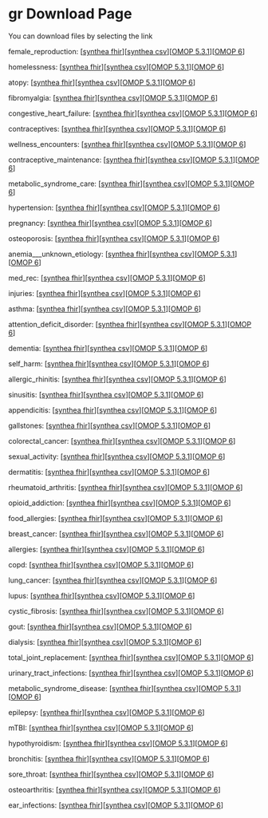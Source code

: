 # gr Download Page #
You can download files by selecting the link

female_reproduction: [[synthea fhir](https://github.com/science-automation/healthcare-europe-sample/raw/gr/gr/female_reproduction_synthea_fhir.zip)][[synthea csv](https://github.com/science-automation/healthcare-europe-sample/raw/gr/gr/female_reproduction_synthea_csv.zip)][[OMOP 5.3.1](https://github.com/science-automation/healthcare-europe-sample/raw/gr/gr/female_reproduction_omop_531.zip)][[OMOP 6](https://github.com/science-automation/healthcare-europe-sample/raw/gr/gr/female_reproduction_omop_6.zip)]

homelessness: [[synthea fhir](https://github.com/science-automation/healthcare-europe-sample/raw/gr/gr/homelessness_synthea_fhir.zip)][[synthea csv](https://github.com/science-automation/healthcare-europe-sample/raw/gr/gr/homelessness_synthea_csv.zip)][[OMOP 5.3.1](https://github.com/science-automation/healthcare-europe-sample/raw/gr/gr/homelessness_omop_531.zip)][[OMOP 6](https://github.com/science-automation/healthcare-europe-sample/raw/gr/gr/homelessness_omop_6.zip)]

atopy: [[synthea fhir](https://github.com/science-automation/healthcare-europe-sample/raw/gr/gr/atopy_synthea_fhir.zip)][[synthea csv](https://github.com/science-automation/healthcare-europe-sample/raw/gr/gr/atopy_synthea_csv.zip)][[OMOP 5.3.1](https://github.com/science-automation/healthcare-europe-sample/raw/gr/gr/atopy_omop_531.zip)][[OMOP 6](https://github.com/science-automation/healthcare-europe-sample/raw/gr/gr/atopy_omop_6.zip)]

fibromyalgia: [[synthea fhir](https://github.com/science-automation/healthcare-europe-sample/raw/gr/gr/fibromyalgia_synthea_fhir.zip)][[synthea csv](https://github.com/science-automation/healthcare-europe-sample/raw/gr/gr/fibromyalgia_synthea_csv.zip)][[OMOP 5.3.1](https://github.com/science-automation/healthcare-europe-sample/raw/gr/gr/fibromyalgia_omop_531.zip)][[OMOP 6](https://github.com/science-automation/healthcare-europe-sample/raw/gr/gr/fibromyalgia_omop_6.zip)]

congestive_heart_failure: [[synthea fhir](https://github.com/science-automation/healthcare-europe-sample/raw/gr/gr/congestive_heart_failure_synthea_fhir.zip)][[synthea csv](https://github.com/science-automation/healthcare-europe-sample/raw/gr/gr/congestive_heart_failure_synthea_csv.zip)][[OMOP 5.3.1](https://github.com/science-automation/healthcare-europe-sample/raw/gr/gr/congestive_heart_failure_omop_531.zip)][[OMOP 6](https://github.com/science-automation/healthcare-europe-sample/raw/gr/gr/congestive_heart_failure_omop_6.zip)]

contraceptives: [[synthea fhir](https://github.com/science-automation/healthcare-europe-sample/raw/gr/gr/contraceptives_synthea_fhir.zip)][[synthea csv](https://github.com/science-automation/healthcare-europe-sample/raw/gr/gr/contraceptives_synthea_csv.zip)][[OMOP 5.3.1](https://github.com/science-automation/healthcare-europe-sample/raw/gr/gr/contraceptives_omop_531.zip)][[OMOP 6](https://github.com/science-automation/healthcare-europe-sample/raw/gr/gr/contraceptives_omop_6.zip)]

wellness_encounters: [[synthea fhir](https://github.com/science-automation/healthcare-europe-sample/raw/gr/gr/wellness_encounters_synthea_fhir.zip)][[synthea csv](https://github.com/science-automation/healthcare-europe-sample/raw/gr/gr/wellness_encounters_synthea_csv.zip)][[OMOP 5.3.1](https://github.com/science-automation/healthcare-europe-sample/raw/gr/gr/wellness_encounters_omop_531.zip)][[OMOP 6](https://github.com/science-automation/healthcare-europe-sample/raw/gr/gr/wellness_encounters_omop_6.zip)]

contraceptive_maintenance: [[synthea fhir](https://github.com/science-automation/healthcare-europe-sample/raw/gr/gr/contraceptive_maintenance_synthea_fhir.zip)][[synthea csv](https://github.com/science-automation/healthcare-europe-sample/raw/gr/gr/contraceptive_maintenance_synthea_csv.zip)][[OMOP 5.3.1](https://github.com/science-automation/healthcare-europe-sample/raw/gr/gr/contraceptive_maintenance_omop_531.zip)][[OMOP 6](https://github.com/science-automation/healthcare-europe-sample/raw/gr/gr/contraceptive_maintenance_omop_6.zip)]

metabolic_syndrome_care: [[synthea fhir](https://github.com/science-automation/healthcare-europe-sample/raw/gr/gr/metabolic_syndrome_care_synthea_fhir.zip)][[synthea csv](https://github.com/science-automation/healthcare-europe-sample/raw/gr/gr/metabolic_syndrome_care_synthea_csv.zip)][[OMOP 5.3.1](https://github.com/science-automation/healthcare-europe-sample/raw/gr/gr/metabolic_syndrome_care_omop_531.zip)][[OMOP 6](https://github.com/science-automation/healthcare-europe-sample/raw/gr/gr/metabolic_syndrome_care_omop_6.zip)]

hypertension: [[synthea fhir](https://github.com/science-automation/healthcare-europe-sample/raw/gr/gr/hypertension_synthea_fhir.zip)][[synthea csv](https://github.com/science-automation/healthcare-europe-sample/raw/gr/gr/hypertension_synthea_csv.zip)][[OMOP 5.3.1](https://github.com/science-automation/healthcare-europe-sample/raw/gr/gr/hypertension_omop_531.zip)][[OMOP 6](https://github.com/science-automation/healthcare-europe-sample/raw/gr/gr/hypertension_omop_6.zip)]

pregnancy: [[synthea fhir](https://github.com/science-automation/healthcare-europe-sample/raw/gr/gr/pregnancy_synthea_fhir.zip)][[synthea csv](https://github.com/science-automation/healthcare-europe-sample/raw/gr/gr/pregnancy_synthea_csv.zip)][[OMOP 5.3.1](https://github.com/science-automation/healthcare-europe-sample/raw/gr/gr/pregnancy_omop_531.zip)][[OMOP 6](https://github.com/science-automation/healthcare-europe-sample/raw/gr/gr/pregnancy_omop_6.zip)]

osteoporosis: [[synthea fhir](https://github.com/science-automation/healthcare-europe-sample/raw/gr/gr/osteoporosis_synthea_fhir.zip)][[synthea csv](https://github.com/science-automation/healthcare-europe-sample/raw/gr/gr/osteoporosis_synthea_csv.zip)][[OMOP 5.3.1](https://github.com/science-automation/healthcare-europe-sample/raw/gr/gr/osteoporosis_omop_531.zip)][[OMOP 6](https://github.com/science-automation/healthcare-europe-sample/raw/gr/gr/osteoporosis_omop_6.zip)]

anemia___unknown_etiology: [[synthea fhir](https://github.com/science-automation/healthcare-europe-sample/raw/gr/gr/anemia___unknown_etiology_synthea_fhir.zip)][[synthea csv](https://github.com/science-automation/healthcare-europe-sample/raw/gr/gr/anemia___unknown_etiology_synthea_csv.zip)][[OMOP 5.3.1](https://github.com/science-automation/healthcare-europe-sample/raw/gr/gr/anemia___unknown_etiology_omop_531.zip)][[OMOP 6](https://github.com/science-automation/healthcare-europe-sample/raw/gr/gr/anemia___unknown_etiology_omop_6.zip)]

med_rec: [[synthea fhir](https://github.com/science-automation/healthcare-europe-sample/raw/gr/gr/med_rec_synthea_fhir.zip)][[synthea csv](https://github.com/science-automation/healthcare-europe-sample/raw/gr/gr/med_rec_synthea_csv.zip)][[OMOP 5.3.1](https://github.com/science-automation/healthcare-europe-sample/raw/gr/gr/med_rec_omop_531.zip)][[OMOP 6](https://github.com/science-automation/healthcare-europe-sample/raw/gr/gr/med_rec_omop_6.zip)]

injuries: [[synthea fhir](https://github.com/science-automation/healthcare-europe-sample/raw/gr/gr/injuries_synthea_fhir.zip)][[synthea csv](https://github.com/science-automation/healthcare-europe-sample/raw/gr/gr/injuries_synthea_csv.zip)][[OMOP 5.3.1](https://github.com/science-automation/healthcare-europe-sample/raw/gr/gr/injuries_omop_531.zip)][[OMOP 6](https://github.com/science-automation/healthcare-europe-sample/raw/gr/gr/injuries_omop_6.zip)]

asthma: [[synthea fhir](https://github.com/science-automation/healthcare-europe-sample/raw/gr/gr/asthma_synthea_fhir.zip)][[synthea csv](https://github.com/science-automation/healthcare-europe-sample/raw/gr/gr/asthma_synthea_csv.zip)][[OMOP 5.3.1](https://github.com/science-automation/healthcare-europe-sample/raw/gr/gr/asthma_omop_531.zip)][[OMOP 6](https://github.com/science-automation/healthcare-europe-sample/raw/gr/gr/asthma_omop_6.zip)]

attention_deficit_disorder: [[synthea fhir](https://github.com/science-automation/healthcare-europe-sample/raw/gr/gr/attention_deficit_disorder_synthea_fhir.zip)][[synthea csv](https://github.com/science-automation/healthcare-europe-sample/raw/gr/gr/attention_deficit_disorder_synthea_csv.zip)][[OMOP 5.3.1](https://github.com/science-automation/healthcare-europe-sample/raw/gr/gr/attention_deficit_disorder_omop_531.zip)][[OMOP 6](https://github.com/science-automation/healthcare-europe-sample/raw/gr/gr/attention_deficit_disorder_omop_6.zip)]

dementia: [[synthea fhir](https://github.com/science-automation/healthcare-europe-sample/raw/gr/gr/dementia_synthea_fhir.zip)][[synthea csv](https://github.com/science-automation/healthcare-europe-sample/raw/gr/gr/dementia_synthea_csv.zip)][[OMOP 5.3.1](https://github.com/science-automation/healthcare-europe-sample/raw/gr/gr/dementia_omop_531.zip)][[OMOP 6](https://github.com/science-automation/healthcare-europe-sample/raw/gr/gr/dementia_omop_6.zip)]

self_harm: [[synthea fhir](https://github.com/science-automation/healthcare-europe-sample/raw/gr/gr/self_harm_synthea_fhir.zip)][[synthea csv](https://github.com/science-automation/healthcare-europe-sample/raw/gr/gr/self_harm_synthea_csv.zip)][[OMOP 5.3.1](https://github.com/science-automation/healthcare-europe-sample/raw/gr/gr/self_harm_omop_531.zip)][[OMOP 6](https://github.com/science-automation/healthcare-europe-sample/raw/gr/gr/self_harm_omop_6.zip)]

allergic_rhinitis: [[synthea fhir](https://github.com/science-automation/healthcare-europe-sample/raw/gr/gr/allergic_rhinitis_synthea_fhir.zip)][[synthea csv](https://github.com/science-automation/healthcare-europe-sample/raw/gr/gr/allergic_rhinitis_synthea_csv.zip)][[OMOP 5.3.1](https://github.com/science-automation/healthcare-europe-sample/raw/gr/gr/allergic_rhinitis_omop_531.zip)][[OMOP 6](https://github.com/science-automation/healthcare-europe-sample/raw/gr/gr/allergic_rhinitis_omop_6.zip)]

sinusitis: [[synthea fhir](https://github.com/science-automation/healthcare-europe-sample/raw/gr/gr/sinusitis_synthea_fhir.zip)][[synthea csv](https://github.com/science-automation/healthcare-europe-sample/raw/gr/gr/sinusitis_synthea_csv.zip)][[OMOP 5.3.1](https://github.com/science-automation/healthcare-europe-sample/raw/gr/gr/sinusitis_omop_531.zip)][[OMOP 6](https://github.com/science-automation/healthcare-europe-sample/raw/gr/gr/sinusitis_omop_6.zip)]

appendicitis: [[synthea fhir](https://github.com/science-automation/healthcare-europe-sample/raw/gr/gr/appendicitis_synthea_fhir.zip)][[synthea csv](https://github.com/science-automation/healthcare-europe-sample/raw/gr/gr/appendicitis_synthea_csv.zip)][[OMOP 5.3.1](https://github.com/science-automation/healthcare-europe-sample/raw/gr/gr/appendicitis_omop_531.zip)][[OMOP 6](https://github.com/science-automation/healthcare-europe-sample/raw/gr/gr/appendicitis_omop_6.zip)]

gallstones: [[synthea fhir](https://github.com/science-automation/healthcare-europe-sample/raw/gr/gr/gallstones_synthea_fhir.zip)][[synthea csv](https://github.com/science-automation/healthcare-europe-sample/raw/gr/gr/gallstones_synthea_csv.zip)][[OMOP 5.3.1](https://github.com/science-automation/healthcare-europe-sample/raw/gr/gr/gallstones_omop_531.zip)][[OMOP 6](https://github.com/science-automation/healthcare-europe-sample/raw/gr/gr/gallstones_omop_6.zip)]

colorectal_cancer: [[synthea fhir](https://github.com/science-automation/healthcare-europe-sample/raw/gr/gr/colorectal_cancer_synthea_fhir.zip)][[synthea csv](https://github.com/science-automation/healthcare-europe-sample/raw/gr/gr/colorectal_cancer_synthea_csv.zip)][[OMOP 5.3.1](https://github.com/science-automation/healthcare-europe-sample/raw/gr/gr/colorectal_cancer_omop_531.zip)][[OMOP 6](https://github.com/science-automation/healthcare-europe-sample/raw/gr/gr/colorectal_cancer_omop_6.zip)]

sexual_activity: [[synthea fhir](https://github.com/science-automation/healthcare-europe-sample/raw/gr/gr/sexual_activity_synthea_fhir.zip)][[synthea csv](https://github.com/science-automation/healthcare-europe-sample/raw/gr/gr/sexual_activity_synthea_csv.zip)][[OMOP 5.3.1](https://github.com/science-automation/healthcare-europe-sample/raw/gr/gr/sexual_activity_omop_531.zip)][[OMOP 6](https://github.com/science-automation/healthcare-europe-sample/raw/gr/gr/sexual_activity_omop_6.zip)]

dermatitis: [[synthea fhir](https://github.com/science-automation/healthcare-europe-sample/raw/gr/gr/dermatitis_synthea_fhir.zip)][[synthea csv](https://github.com/science-automation/healthcare-europe-sample/raw/gr/gr/dermatitis_synthea_csv.zip)][[OMOP 5.3.1](https://github.com/science-automation/healthcare-europe-sample/raw/gr/gr/dermatitis_omop_531.zip)][[OMOP 6](https://github.com/science-automation/healthcare-europe-sample/raw/gr/gr/dermatitis_omop_6.zip)]

rheumatoid_arthritis: [[synthea fhir](https://github.com/science-automation/healthcare-europe-sample/raw/gr/gr/rheumatoid_arthritis_synthea_fhir.zip)][[synthea csv](https://github.com/science-automation/healthcare-europe-sample/raw/gr/gr/rheumatoid_arthritis_synthea_csv.zip)][[OMOP 5.3.1](https://github.com/science-automation/healthcare-europe-sample/raw/gr/gr/rheumatoid_arthritis_omop_531.zip)][[OMOP 6](https://github.com/science-automation/healthcare-europe-sample/raw/gr/gr/rheumatoid_arthritis_omop_6.zip)]

opioid_addiction: [[synthea fhir](https://github.com/science-automation/healthcare-europe-sample/raw/gr/gr/opioid_addiction_synthea_fhir.zip)][[synthea csv](https://github.com/science-automation/healthcare-europe-sample/raw/gr/gr/opioid_addiction_synthea_csv.zip)][[OMOP 5.3.1](https://github.com/science-automation/healthcare-europe-sample/raw/gr/gr/opioid_addiction_omop_531.zip)][[OMOP 6](https://github.com/science-automation/healthcare-europe-sample/raw/gr/gr/opioid_addiction_omop_6.zip)]

food_allergies: [[synthea fhir](https://github.com/science-automation/healthcare-europe-sample/raw/gr/gr/food_allergies_synthea_fhir.zip)][[synthea csv](https://github.com/science-automation/healthcare-europe-sample/raw/gr/gr/food_allergies_synthea_csv.zip)][[OMOP 5.3.1](https://github.com/science-automation/healthcare-europe-sample/raw/gr/gr/food_allergies_omop_531.zip)][[OMOP 6](https://github.com/science-automation/healthcare-europe-sample/raw/gr/gr/food_allergies_omop_6.zip)]

breast_cancer: [[synthea fhir](https://github.com/science-automation/healthcare-europe-sample/raw/gr/gr/breast_cancer_synthea_fhir.zip)][[synthea csv](https://github.com/science-automation/healthcare-europe-sample/raw/gr/gr/breast_cancer_synthea_csv.zip)][[OMOP 5.3.1](https://github.com/science-automation/healthcare-europe-sample/raw/gr/gr/breast_cancer_omop_531.zip)][[OMOP 6](https://github.com/science-automation/healthcare-europe-sample/raw/gr/gr/breast_cancer_omop_6.zip)]

allergies: [[synthea fhir](https://github.com/science-automation/healthcare-europe-sample/raw/gr/gr/allergies_synthea_fhir.zip)][[synthea csv](https://github.com/science-automation/healthcare-europe-sample/raw/gr/gr/allergies_synthea_csv.zip)][[OMOP 5.3.1](https://github.com/science-automation/healthcare-europe-sample/raw/gr/gr/allergies_omop_531.zip)][[OMOP 6](https://github.com/science-automation/healthcare-europe-sample/raw/gr/gr/allergies_omop_6.zip)]

copd: [[synthea fhir](https://github.com/science-automation/healthcare-europe-sample/raw/gr/gr/copd_synthea_fhir.zip)][[synthea csv](https://github.com/science-automation/healthcare-europe-sample/raw/gr/gr/copd_synthea_csv.zip)][[OMOP 5.3.1](https://github.com/science-automation/healthcare-europe-sample/raw/gr/gr/copd_omop_531.zip)][[OMOP 6](https://github.com/science-automation/healthcare-europe-sample/raw/gr/gr/copd_omop_6.zip)]

lung_cancer: [[synthea fhir](https://github.com/science-automation/healthcare-europe-sample/raw/gr/gr/lung_cancer_synthea_fhir.zip)][[synthea csv](https://github.com/science-automation/healthcare-europe-sample/raw/gr/gr/lung_cancer_synthea_csv.zip)][[OMOP 5.3.1](https://github.com/science-automation/healthcare-europe-sample/raw/gr/gr/lung_cancer_omop_531.zip)][[OMOP 6](https://github.com/science-automation/healthcare-europe-sample/raw/gr/gr/lung_cancer_omop_6.zip)]

lupus: [[synthea fhir](https://github.com/science-automation/healthcare-europe-sample/raw/gr/gr/lupus_synthea_fhir.zip)][[synthea csv](https://github.com/science-automation/healthcare-europe-sample/raw/gr/gr/lupus_synthea_csv.zip)][[OMOP 5.3.1](https://github.com/science-automation/healthcare-europe-sample/raw/gr/gr/lupus_omop_531.zip)][[OMOP 6](https://github.com/science-automation/healthcare-europe-sample/raw/gr/gr/lupus_omop_6.zip)]

cystic_fibrosis: [[synthea fhir](https://github.com/science-automation/healthcare-europe-sample/raw/gr/gr/cystic_fibrosis_synthea_fhir.zip)][[synthea csv](https://github.com/science-automation/healthcare-europe-sample/raw/gr/gr/cystic_fibrosis_synthea_csv.zip)][[OMOP 5.3.1](https://github.com/science-automation/healthcare-europe-sample/raw/gr/gr/cystic_fibrosis_omop_531.zip)][[OMOP 6](https://github.com/science-automation/healthcare-europe-sample/raw/gr/gr/cystic_fibrosis_omop_6.zip)]

gout: [[synthea fhir](https://github.com/science-automation/healthcare-europe-sample/raw/gr/gr/gout_synthea_fhir.zip)][[synthea csv](https://github.com/science-automation/healthcare-europe-sample/raw/gr/gr/gout_synthea_csv.zip)][[OMOP 5.3.1](https://github.com/science-automation/healthcare-europe-sample/raw/gr/gr/gout_omop_531.zip)][[OMOP 6](https://github.com/science-automation/healthcare-europe-sample/raw/gr/gr/gout_omop_6.zip)]

dialysis: [[synthea fhir](https://github.com/science-automation/healthcare-europe-sample/raw/gr/gr/dialysis_synthea_fhir.zip)][[synthea csv](https://github.com/science-automation/healthcare-europe-sample/raw/gr/gr/dialysis_synthea_csv.zip)][[OMOP 5.3.1](https://github.com/science-automation/healthcare-europe-sample/raw/gr/gr/dialysis_omop_531.zip)][[OMOP 6](https://github.com/science-automation/healthcare-europe-sample/raw/gr/gr/dialysis_omop_6.zip)]

total_joint_replacement: [[synthea fhir](https://github.com/science-automation/healthcare-europe-sample/raw/gr/gr/total_joint_replacement_synthea_fhir.zip)][[synthea csv](https://github.com/science-automation/healthcare-europe-sample/raw/gr/gr/total_joint_replacement_synthea_csv.zip)][[OMOP 5.3.1](https://github.com/science-automation/healthcare-europe-sample/raw/gr/gr/total_joint_replacement_omop_531.zip)][[OMOP 6](https://github.com/science-automation/healthcare-europe-sample/raw/gr/gr/total_joint_replacement_omop_6.zip)]

urinary_tract_infections: [[synthea fhir](https://github.com/science-automation/healthcare-europe-sample/raw/gr/gr/urinary_tract_infections_synthea_fhir.zip)][[synthea csv](https://github.com/science-automation/healthcare-europe-sample/raw/gr/gr/urinary_tract_infections_synthea_csv.zip)][[OMOP 5.3.1](https://github.com/science-automation/healthcare-europe-sample/raw/gr/gr/urinary_tract_infections_omop_531.zip)][[OMOP 6](https://github.com/science-automation/healthcare-europe-sample/raw/gr/gr/urinary_tract_infections_omop_6.zip)]

metabolic_syndrome_disease: [[synthea fhir](https://github.com/science-automation/healthcare-europe-sample/raw/gr/gr/metabolic_syndrome_disease_synthea_fhir.zip)][[synthea csv](https://github.com/science-automation/healthcare-europe-sample/raw/gr/gr/metabolic_syndrome_disease_synthea_csv.zip)][[OMOP 5.3.1](https://github.com/science-automation/healthcare-europe-sample/raw/gr/gr/metabolic_syndrome_disease_omop_531.zip)][[OMOP 6](https://github.com/science-automation/healthcare-europe-sample/raw/gr/gr/metabolic_syndrome_disease_omop_6.zip)]

epilepsy: [[synthea fhir](https://github.com/science-automation/healthcare-europe-sample/raw/gr/gr/epilepsy_synthea_fhir.zip)][[synthea csv](https://github.com/science-automation/healthcare-europe-sample/raw/gr/gr/epilepsy_synthea_csv.zip)][[OMOP 5.3.1](https://github.com/science-automation/healthcare-europe-sample/raw/gr/gr/epilepsy_omop_531.zip)][[OMOP 6](https://github.com/science-automation/healthcare-europe-sample/raw/gr/gr/epilepsy_omop_6.zip)]

mTBI: [[synthea fhir](https://github.com/science-automation/healthcare-europe-sample/raw/gr/gr/mTBI_synthea_fhir.zip)][[synthea csv](https://github.com/science-automation/healthcare-europe-sample/raw/gr/gr/mTBI_synthea_csv.zip)][[OMOP 5.3.1](https://github.com/science-automation/healthcare-europe-sample/raw/gr/gr/mTBI_omop_531.zip)][[OMOP 6](https://github.com/science-automation/healthcare-europe-sample/raw/gr/gr/mTBI_omop_6.zip)]

hypothyroidism: [[synthea fhir](https://github.com/science-automation/healthcare-europe-sample/raw/gr/gr/hypothyroidism_synthea_fhir.zip)][[synthea csv](https://github.com/science-automation/healthcare-europe-sample/raw/gr/gr/hypothyroidism_synthea_csv.zip)][[OMOP 5.3.1](https://github.com/science-automation/healthcare-europe-sample/raw/gr/gr/hypothyroidism_omop_531.zip)][[OMOP 6](https://github.com/science-automation/healthcare-europe-sample/raw/gr/gr/hypothyroidism_omop_6.zip)]

bronchitis: [[synthea fhir](https://github.com/science-automation/healthcare-europe-sample/raw/gr/gr/bronchitis_synthea_fhir.zip)][[synthea csv](https://github.com/science-automation/healthcare-europe-sample/raw/gr/gr/bronchitis_synthea_csv.zip)][[OMOP 5.3.1](https://github.com/science-automation/healthcare-europe-sample/raw/gr/gr/bronchitis_omop_531.zip)][[OMOP 6](https://github.com/science-automation/healthcare-europe-sample/raw/gr/gr/bronchitis_omop_6.zip)]

sore_throat: [[synthea fhir](https://github.com/science-automation/healthcare-europe-sample/raw/gr/gr/sore_throat_synthea_fhir.zip)][[synthea csv](https://github.com/science-automation/healthcare-europe-sample/raw/gr/gr/sore_throat_synthea_csv.zip)][[OMOP 5.3.1](https://github.com/science-automation/healthcare-europe-sample/raw/gr/gr/sore_throat_omop_531.zip)][[OMOP 6](https://github.com/science-automation/healthcare-europe-sample/raw/gr/gr/sore_throat_omop_6.zip)]

osteoarthritis: [[synthea fhir](https://github.com/science-automation/healthcare-europe-sample/raw/gr/gr/osteoarthritis_synthea_fhir.zip)][[synthea csv](https://github.com/science-automation/healthcare-europe-sample/raw/gr/gr/osteoarthritis_synthea_csv.zip)][[OMOP 5.3.1](https://github.com/science-automation/healthcare-europe-sample/raw/gr/gr/osteoarthritis_omop_531.zip)][[OMOP 6](https://github.com/science-automation/healthcare-europe-sample/raw/gr/gr/osteoarthritis_omop_6.zip)]

ear_infections: [[synthea fhir](https://github.com/science-automation/healthcare-europe-sample/raw/gr/gr/ear_infections_synthea_fhir.zip)][[synthea csv](https://github.com/science-automation/healthcare-europe-sample/raw/gr/gr/ear_infections_synthea_csv.zip)][[OMOP 5.3.1](https://github.com/science-automation/healthcare-europe-sample/raw/gr/gr/ear_infections_omop_531.zip)][[OMOP 6](https://github.com/science-automation/healthcare-europe-sample/raw/gr/gr/ear_infections_omop_6.zip)]

